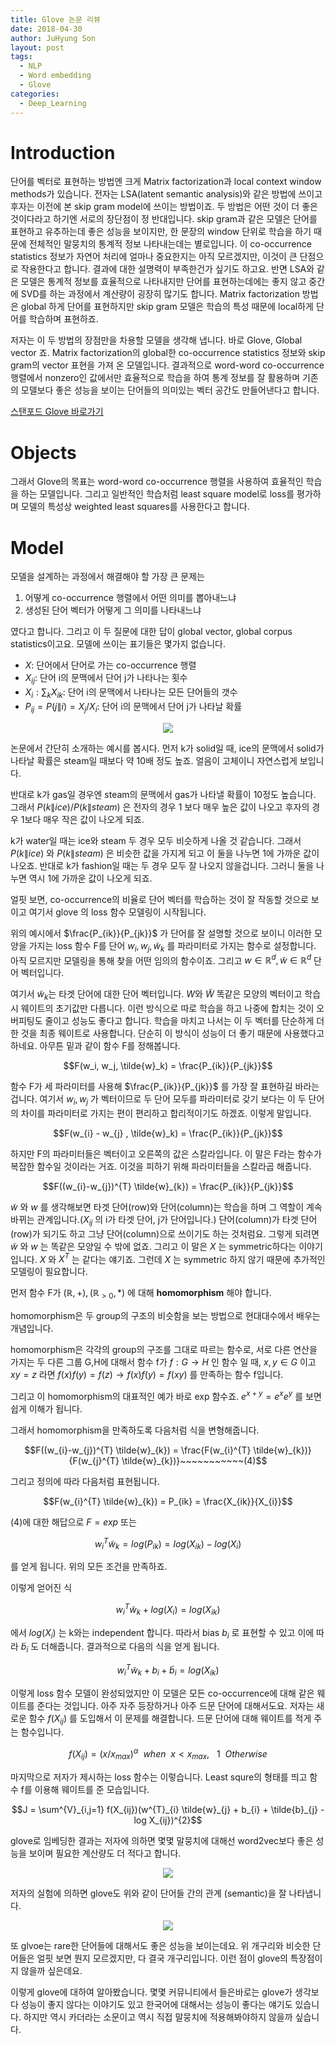 ```yaml
---
title: Glove 논문 리뷰
date: 2018-04-30
author: JuHyung Son
layout: post
tags:
  - NLP
  - Word embedding
  - Glove
categories:
  - Deep_Learning
---
```


# Introduction
단어를 벡터로 표현하는 방법엔 크게 Matrix factorization과 local context window methods가 있습니다. 전자는 LSA(latent semantic analysis)와 같은 방법에 쓰이고 후자는 이전에 본 skip gram model에 쓰이는 방법이죠. 두 방법은 어떤 것이 더 좋은 것이다라고 하기엔 서로의 장단점이 정 반대입니다. skip gram과 같은 모델은 단어를 표현하고 유추하는데 좋은 성능을 보이지만, 한 문장의 window 단위로 학습을 하기 때문에 전체적인 말뭉치의 통계적 정보 나타내는데는 별로입니다. 이 co-occurrence statistics 정보가 자연어 처리에 얼마나 중요한지는 아직 모르겠지만, 이것이 큰 단점으로 작용한다고 합니다. 결과에 대한 설명력이 부족한건가 싶기도 하고요. 반면 LSA와 같은 모델은 통계적 정보를 효율적으로 나타내지만 단어를 표현하는데에는 좋지 않고 중간에 SVD를 하는 과정에서 계산량이 굉장히 많기도 합니다.
Matrix factorization 방법은 global 하게 단어를 표현하지만 skip gram 모델은 학습의 특성 때문에 local하게 단어를 학습하며 표현하죠.

저자는 이 두 방법의 장점만을 차용할 모델을 생각해 냅니다. 바로 Glove, Global vector 죠. Matrix factorization의 global한 co-occurrence statistics 정보와 skip gram의 vector 표현을 가져 온 모델입니다. 결과적으로 word-word co-occurrence 행렬에서 nonzero인 값에서만 효율적으로 학습을 하여 통계 정보를 잘 활용하며 기존의 모델보다 좋은 성능을 보이는 단어들의 의미있는 벡터 공간도 만들어낸다고 합니다.

<a href="https://nlp.stanford.edu/projects/glove/"> 스탠포드 Glove 바로가기</a>

# Objects

그래서 Glove의 목표는 word-word co-occurrence 행렬을 사용하여 효율적인 학습을 하는 모델입니다. 그리고 일반적인 학습처럼 least square model로 loss를 평가하며 모델의 특성상 weighted least squares를 사용한다고 합니다.

# Model

모델을 설계하는 과정에서 해결해야 할 가장 큰 문제는

1. 어떻게 co-occurrence 행렬에서 어떤 의미를 뽑아내느냐
2. 생성된 단어 벡터가 어떻게 그 의미를 나타내느냐

였다고 합니다. 그리고 이 두 질문에 대한 답이 global vector, global corpus statistics이고요.
모델에 쓰이는 표기들은 몇가지 없습니다.

- $X$: 단어에서 단어로 가는 co-occurrence 행렬
- $X_{ij}$: 단어 i의 문맥에서 단어 j가 나타나는 횟수
- $X_{i} : \sum_{k}X_{ik}$: 단어 i의 문맥에서 나타나는 모든 단어들의 갯수
- $P_{ij}=P(j\|i)=X_{j}/X_{i}$: 단어 i의 문맥에서 단어 j가 나타날 확률

<div align="center"> <img src="/image/glove/2.png" /> </div>

논문에서 간단히 소개하는 예시를 봅시다. 먼저 k가 solid일 때, ice의 문맥에서 solid가 나타날 확률은 steam일 때보다 약 10배 정도 높죠. 얼음이 고체이니 자연스럽게 보입니다.

반대로 k가 gas일 경우엔 steam의 문맥에서 gas가 나타낼 확률이 10정도 높습니다. 그래서 $P(k\|ice)/P(k\|steam)$ 은 전자의 경우 1 보다 매우 높은 값이 나오고 후자의 경우 1보다 매우 작은 값이 나오게 되죠.

k가 water일 때는 ice와 steam 두 경우 모두 비슷하게 나올 것 같습니다. 그래서 $P(k\|ice)$ 와 $P(k\|steam)$ 은 비슷한 값을 가지게 되고 이 둘을 나누면 1에 가까운 값이 나오죠. 반대로 k가 fashion일 때는 두 경우 모두 잘 나오지 않을겁니다. 그러니 둘을 나누면 역시 1에 가까운 값이 나오게 되죠.

얼핏 보면, co-occurrence의 비율로 단어 벡터를 학습하는 것이 잘 작동할 것으로 보이고 여기서 glove 의 loss 함수 모델링이 시작됩니다.

위의 예시에서 $\frac{P_{ik}}{P_{jk}}$ 가 단어를 잘 설명할 것으로 보이니 이러한 모양을 가지는 loss 함수 F를 단어 $w_{i}, w_{j}, \tilde{w}_{k}$ 를 파라미터로 가지는 함수로 설정합니다. 아직 모르지만 모델링을 통해 찾을 어떤 임의의 함수이죠. 그리고 $w \in \mathbb{R}^{d}, \tilde{w} \in \mathbb{R}^{d}$ 단어 벡터입니다.

여기서 $\tilde{w}_k$는 타겟 단어에 대한 단어 벡터입니다. $W$와 $\tilde{W}$ 똑같은 모양의 벡터이고 학습시 웨이트의 초기값만 다릅니다. 이런 방식으로 따로 학습을 하고 나중에 합치는 것이 오버피팅도 줄이고 성능도 좋다고 합니다. 학습을 마치고 나서는 이 두 벡터를 단순하게 더한 것을 최종 웨이트로 사용합니다. 단순히 이 방식이 성능이 더 좋기 때문에 사용했다고 하네요. 아무튼 밑과 같이 함수 F를 정해봅니다.


$$F(w_i, w_j, \tilde{w}_k) = \frac{P_{ik}}{P_{jk}}$$


함수 F가 세 파라미터를 사용해 $\frac{P_{ik}}{P_{jk}}$ 를 가장 잘 표현하길 바라는 겁니다. 여기서 $w_{i}, w_{j}$ 가 벡터이므로 두 단어 모두를 파라미터로 갖기 보다는 이 두 단어의 차이를 파라미터로 가지는 편이 편리하고 합리적이기도 하겠죠. 이렇게 말입니다.

$$F(w_{i} - w_{j} , \tilde{w}_k) = \frac{P_{ik}}{P_{jk}}$$

하지만 F의 파라미터들은 벡터이고 오른쪽의 값은 스칼라입니다. 이 말은 F라는 함수가 복잡한 함수일 것이라는 거죠. 이것을 피하기 위해 파라미터들을 스칼라곱 해줍니다.

$$F((w_{i}-w_{j})^{T} \tilde{w}_{k}) = \frac{P_{ik}}{P_{jk}}$$

$\tilde{w}$ 와 $w$ 를 생각해보면 타겟 단어(row)와 단어(column)는 학습을 하며 그 역할이 계속 바뀌는 관계입니다.($X_{ij}$ 의 i가 타겟 단어, j가 단어입니다.) 단어(column)가 타겟 단어(row)가 되기도 하고 그냥 단어(column)으로 쓰이기도 하는 것처럼요. 그렇게 되려면 $\tilde{w}$ 와 $w$ 는 똑같은 모양일 수 밖에 없죠. 그리고 이 말은 $X$ 는 symmetric하다는 이야기입니다. $X$ 와 $X^{T}$ 는 같다는 얘기죠. 그런데 $X$ 는 symmetric 하지 않기 때문에 추가적인 모델링이 필요합니다.

먼저 함수 F가 $(\mathbb{R} , +), (\mathbb{R}_{>0}, *)$ 에 대해 **homomorphism** 해야 합니다.

homomorphism은 두 group의 구조의 비슷함을 보는 방법으로 현대대수에서 배우는 개념입니다.

homomorphism은 각각의 group의 구조를 그대로 따르는 함수로, 서로 다른 연산을 가지는 두 다른 그룹 G,H에 대해서 함수 f가 $f:G \rightarrow H$ 인 함수 일 때, $x,y \in G$ 이고 $xy=z$ 라면 $f(x)f(y)=f(z) \rightarrow f(x)f(y)=f(xy)$ 를 만족하는 함수 f입니다.

그리고 이 homomorphism의 대표적인 예가 바로 exp 함수죠. $e^{x+y} = e^{x}e^{y}$ 를 보면 쉽게 이해가 됩니다.

그래서 homomorphism을 만족하도록 다음처럼 식을 변형해줍니다.

$$F((w_{i}-w_{j})^{T} \tilde{w}_{k}) = \frac{F(w_{i}^{T} \tilde{w}_{k})}{F(w_{j}^{T} \tilde{w}_{k})}~~~~~~~~~~~(4)$$

그리고 정의에 따라 다음처럼 표현됩니다.

$$F(w_{i}^{T} \tilde{w}_{k}) = P_{ik} = \frac{X_{ik}}{X_{i}}$$

(4)에 대한 해답으로 $F=exp$ 또는

$$w_{i}^{T} \tilde{w}_{k}= log(P_{ik})=log(X_{ik})-log(X_{i})$$

를 얻게 됩니다. 위의 모든 조건을 만족하죠.

이렇게 얻어진 식

$$w_{i}^{T} \tilde{w}_{k} + log(X_{i}) = log(X_{ik})$$

에서 $log(X_{i})$ 는 k와는 independent 합니다. 따라서 bias $b_{i}$ 로 표현할 수 있고 이에 따라 $\tilde{b}_{i}$ 도 더해줍니다.
결과적으로 다음의 식을 얻게 됩니다.

$$w_{i}^{T} \tilde{w}_{k} + b_{i} + \tilde{b}_{i} = log(X_{ik})$$

이렇게 loss 함수 모델이 완성되었지만 이 모델은 모든 co-occurrence에 대해 같은 웨이트를 준다는 것입니다. 아주 자주 등장하거나 아주 드문 단어에 대해서도요. 저자는 새로운 함수 $f(X_{ij})$ 를 도입해서 이 문제를 해결합니다. 드문 단어에 대해 웨이트를 적게 주는 함수입니다.

$$f(X_{ij}) = (x/x_{max})^{\alpha} ~~when~~ x \lt x_{max}, ~~~1 ~~ Otherwise$$

마지막으로 저자가 제시하는 loss 함수는 이렇습니다. Least squre의 형태를 띄고 함수 f를 이용해 웨이트를 준 모습입니다.

$$J = \sum^{V}_{i,j=1} f(X_{ij})(w^{T}_{i} \tilde{w}_{j} + b_{i} + \tilde{b}_{j} - log X_{ij})^{2}$$

glove로 임베딩한 결과는 저자에 의하면 몇몇 말뭉치에 대해선 word2vec보다 좋은 성능을 보이며 필요한 계산량도 더 적다고 합니다.

<div align="center"><img src="/image/glove/1.png"/> </div>

저자의 실험에 의하면 glove도 위와 같이 단어들 간의 관계 (semantic)을 잘 나타냅니다.

<div align="center"><img src="/image/glove/3.png"/> </div>

또 glvoe는 rare한 단어들에 대해서도 좋은 성능을 보이는데요. 위 개구리와 비슷한 단어들은 얼핏 보면 뭔지 모르겠지만, 다 결국 개구리입니다. 이런 점이 glove의 특장점이지 않을까 싶은데요.

이렇게 glove에 대하여 알아봤습니다. 몇몇 커뮤니티에서 들은바로는 glove가 생각보다 성능이 좋지 않다는 이야기도 있고 한국어에 대해서는 성능이 좋다는 얘기도 있습니다. 하지만 역시 카더라는 소문이고 역시 직접 말뭉치에 적용해봐야하지 않을까 싶습니다.
